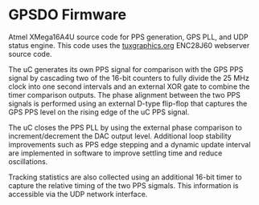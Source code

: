 # GPSDO Firmware
Atmel XMega16A4U source code for PPS generation, GPS PLL, and UDP status engine.  This code uses the [tuxgraphics.org](http://tuxgraphics.org/electronics/200611/embedded-webserver.shtml) ENC28J60 webserver source code.

The uC generates its own PPS signal for comparison with the GPS PPS signal by cascading two of the 16-bit counters to fully divide the 25 MHz clock into one second intervals and an external XOR gate to combine the timer comparison outputs.  The phase alignment between the two PPS signals is performed using an external D-type flip-flop that captures the GPS PPS level on the rising edge of the uC PPS signal.

The uC closes the PPS PLL by using the external phase comparison to increment/decrement the DAC output level.  Additional loop stability improvements such as PPS edge stepping and a dynamic update interval are implemented in software to improve settling time and reduce oscillations.

Tracking statistics are also collected using an additional 16-bit timer to capture the relative timing of the two PPS sigmals.  This information is accessible via the UDP network interface.
